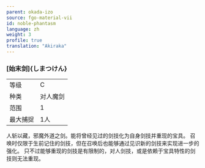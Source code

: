 ```yaml
---
parent: okada-izo
source: fgo-material-vii
id: noble-phantasm
language: zh
weight: 3
profile: true
translation: "Akiraka"
---
```


### [始末剑]{しまつけん}

<table>
  <tr><td>等级</td><td>C</td></tr>
  <tr><td>种类</td><td>对人魔剑</td></tr>
  <tr><td>范围</td><td>1</td></tr>
  <tr><td>最大捕捉</td><td>1人</td></tr>
</table>

人斩以藏，邪魔外道之剑。能将曾经见过的剑技化为自身剑技并重现的宝具。
召唤时仅限于生前记住的剑技，但在召唤后也能够通过见识新的剑技来实现进一步的强化。
只不过能够重现的剑技是有限制的，对人剑技，或是依赖于宝具特性的剑技则无法重现。
